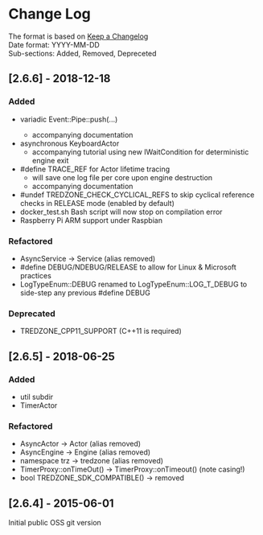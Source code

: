 # Change Log

The format is based on [Keep a Changelog](http://keepachangelog.com/) </br>
Date format: YYYY-MM-DD </br>
Sub-sections: Added, Removed, Depreceted </br>

<!---
## [Unreleased]
### Added
### Removed
### Deprecated
### Refactored
--->

## [2.6.6] - 2018-12-18

### Added
- variadic Event::Pipe::push<Event>(...)
  - accompanying documentation
- asynchronous KeyboardActor
  - accompanying tutorial using new IWaitCondition for deterministic engine exit
- #define TRACE_REF for Actor lifetime tracing
  - will save one log file per core upon engine destruction
  - accompanying documentation
- #undef TREDZONE_CHECK_CYCLICAL_REFS to skip cyclical reference checks in RELEASE mode (enabled by default)
- docker_test.sh Bash script will now stop on compilation error
- Raspberry Pi ARM support under Raspbian


### Refactored
- AsyncService -> Service (alias removed)
- #define DEBUG/NDEBUG/RELEASE to allow for Linux & Microsoft practices
- LogTypeEnum::DEBUG renamed to LogTypeEnum::LOG_T_DEBUG to side-step any previous #define DEBUG 

### Deprecated
- TREDZONE_CPP11_SUPPORT (C++11 is required)


## [2.6.5] - 2018-06-25

### Added
- util subdir
- TimerActor

### Refactored
- AsyncActor -> Actor (alias removed)
- AsyncEngine -> Engine (alias removed)
- namespace trz -> tredzone (alias removed)
- TimerProxy::onTimeOut() -> TimerProxy::onTimeout()  (note casing!)
- bool TREDZONE_SDK_COMPATIBLE() -> removed


## [2.6.4] - 2015-06-01
Initial public OSS git version


